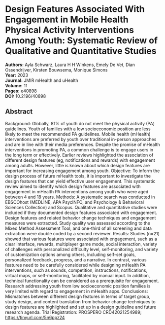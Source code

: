 # Design Features Associated With Engagement in Mobile Health Physical Activity Interventions Among Youth: Systematic Review of Qualitative and Quantitative Studies

**Authors:** Ayla Schwarz, Laura H H Winkens, Emely De Vet, Dian Ossendrijver, Kirsten Bouwsema, Monique Simons  
**Year:** 2023  
**Journal:** JMIR mHealth and uHealth  
**Volume:** 11  
**Pages:** e40898  
**DOI:** 10.2196/40898  

## Abstract
Background: Globally, 81% of youth do not meet the physical activity (PA) guidelines. Youth of families with a low socioeconomic position are less likely to meet the recommended PA guidelines. Mobile health (mHealth) interventions are preferred by youth over traditional in-person approaches and are in line with their media preferences. Despite the promise of mHealth interventions in promoting PA, a common challenge is to engage users in the long term or effectively. Earlier reviews highlighted the association of different design features (eg, notifications and rewards) with engagement among adults. However, little is known about which design features are important for increasing engagement among youth.
Objective: To inform the design process of future mHealth tools, it is important to investigate the design features that can yield effective user engagement. This systematic review aimed to identify which design features are associated with engagement in mHealth PA interventions among youth who were aged between 4 and 18 years.
Methods: A systematic search was conducted in EBSCOhost (MEDLINE, APA PsycINFO, and Psychology & Behavioral Sciences Collection) and Scopus. Qualitative and quantitative studies were included if they documented design features associated with engagement. Design features and related behavior change techniques and engagement measures were extracted. Study quality was assessed according to the Mixed Method Assessment Tool, and one-third of all screening and data extraction were double coded by a second reviewer.
Results: Studies (n=21) showed that various features were associated with engagement, such as a clear interface, rewards, multiplayer game mode, social interaction, variety of challenges with personalized difficulty level, self-monitoring, and variety of customization options among others, including self-set goals, personalized feedback, progress, and a narrative. In contrast, various features need to be carefully considered while designing mHealth PA interventions, such as sounds, competition, instructions, notifications, virtual maps, or self-monitoring, facilitated by manual input. In addition, technical functionality can be considered as a prerequisite for engagement. Research addressing youth from low socioeconomic position families is very limited with regard to engagement in mHealth apps.
Conclusions: Mismatches between different design features in terms of target group, study design, and content translation from behavior change techniques to design features are highlighted and set up in a design guideline and future research agenda. Trial Registration: PROSPERO CRD42021254989; https://tinyurl.com/5n6ppz24

